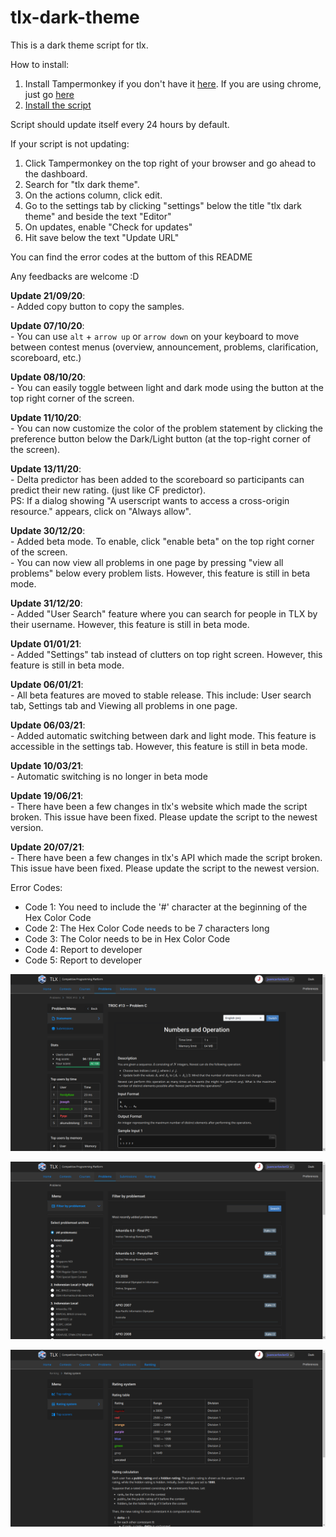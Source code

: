 # tlx-dark-theme

This is a dark theme script for tlx.

How to install:
1. Install Tampermonkey if you don't have it [here](https://tampermonkey.net). If you are using chrome, just go [here](https://chrome.google.com/webstore/detail/tampermonkey/dhdgffkkebhmkfjojejmpbldmpobfkfo?hl=id)
2. [Install the script](https://github.com/juancarlovieri/tlx-dark-theme/raw/master/tlx-dark-theme.user.js)

Script should update itself every 24 hours by default.

If your script is not updating:
1. Click Tampermonkey on the top right of your browser and go ahead to the dashboard.
2. Search for "tlx dark theme".
3. On the actions column, click edit.
4. Go to the settings tab by clicking "settings" below the title "tlx dark theme" and beside the text "Editor"
5. On updates, enable "Check for updates"
6. Hit save below the text "Update URL"

You can find the error codes at the buttom of this README

Any feedbacks are welcome :D

**Update 21/09/20**:<br>- Added copy button to copy the samples.

**Update 07/10/20**:<br>- You can use `alt` + `arrow up` or `arrow down` on your keyboard to move between contest menus (overview, announcement, problems, clarification, scoreboard, etc.)

**Update 08/10/20**:<br>- You can easily toggle between light and dark mode using the button at the top right corner of the screen.

**Update 11/10/20**:<br>- You can now customize the color of the problem statement by clicking the preference button below the Dark/Light button (at the top-right corner of the screen).

**Update 13/11/20**:<br>- Delta predictor has been added to the scoreboard so participants can predict their new rating. (just like CF predictor).<br>PS: If a dialog showing "A userscript wants to access a cross-origin resource." appears, click on "Always allow".

**Update 30/12/20**:<br>- Added beta mode. To enable, click "enable beta" on the top right corner of the screen.<br>- You can now view all problems in one page by pressing "view all problems" below every problem lists. However, this feature is still in beta mode.

**Update 31/12/20**:<br>- Added "User Search" feature where you can search for people in TLX by their username. However, this feature is still in beta mode.

**Update 01/01/21**:<br>- Added "Settings" tab instead of clutters on top right screen. However, this feature is still in beta mode.

**Update 06/01/21**:<br>- All beta features are moved to stable release. This include: User search tab, Settings tab and Viewing all problems in one page.

**Update 06/03/21**:<br>- Added automatic switching between dark and light mode. This feature is accessible in the settings tab. However, this feature is still in beta mode.

**Update 10/03/21**:<br>- Automatic switching is no longer in beta mode

**Update 19/06/21**:<br>- There have been a few changes in tlx's website which made the script broken. This issue have been fixed. Please update the script to the newest version.

**Update 20/07/21**:<br>- There have been a few changes in tlx's API which made the script broken. This issue have been fixed. Please update the script to the newest version.


Error Codes:
- Code 1: You need to include the '#' character at the beginning of the Hex Color Code
- Code 2: The Hex Color Code needs to be 7 characters long
- Code 3: The Color needs to be in Hex Color Code
- Code 4: Report to developer
- Code 5: Report to developer

![demo-1](/img/demo-1.png)


![demo-2](/img/demo-2.png)


![demo-3](/img/demo-3.png)

